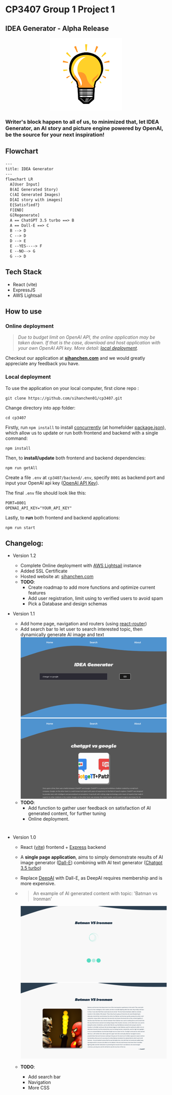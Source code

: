 # CP3407 Group 1 Project 1
## IDEA Generator - Alpha Release

<p align="center">
  <img src="./image/idea.png">
</p>

### Writer's block happen to all of us, to minimized that, let IDEA Generator, an AI story and picture engine powered by OpenAI, be the source for your next inspiration!

## Flowchart
```mermaid
---
title: IDEA Generator
---
flowchart LR
  A[User Input]
  B(AI Generated Story)
  C(AI Generated Images)
  D[AI story with images]
  E{Satisfied?}
  F[END]
  G[Regenerate]
  A == ChatGPT 3.5 turbo ==> B
  A == Dall-E ==> C
  B --> D
  C --> D
  D --> E
  E --YES----> F
  E --NO--> G
  G --> D
```
## Tech Stack
* React (vite)
* ExpressJS
* AWS Lightsail 

## How to use
### Online deployment
> *Due to budget limit on OpenAI API, the online application may be taken down. If that is the case, download and host application with your own OpenAI API key. More detail: [local deployment](#local-deployment).*

Checkout our application at **[sihanchen.com](https://sihanchen.com)** and we would greatly appreciate any feedback you have.

### Local deployment

To use the application on your local computer, first clone repo :
```
git clone https://github.com/sihanchen01/cp3407.git
```
Change directory into app folder:
```
cd cp3407
```
Firstly, run `npm install` to install [concurrently](https://www.npmjs.com/package/concurrently) (at homefolder [package.json](./package.json)), which allow us to update or run both frontend and backend with a single command:
```
npm install
```
Then, to **install/update** both frontend and backend dependencies:
```
npm run getAll
```
Create a file `.env` at `cp3407/backend/.env`, specify `8001` as backend port and input your OpenAI api key ([OpenAI API Key](https://platform.openai.com/account/api-keys)). 

The final `.env` file should look like this:
```
PORT=8001
OPENAI_API_KEY="YOUR_API_KEY"
```

Lastly, to **run** both frontend and backend applications:
```
npm run start
```
## Changelog:
* Version 1.2
    * Complete Online deployment with [AWS Lightsail](https://aws.amazon.com/lightsail/) instance
    * Added SSL Certificate
    * Hosted website at: [sihanchen.com](https://sihanchen.com)
    * __TODO__:
      * Create roadmap to add more functions and optimize current features
      * Add user registration, limit using to verified users to avoid spam 
      * Pick a Database and design schemas

* Version 1.1
    * Add home page, navigation and routers (using [react-router](https://reactrouter.com/en/main))
    * Add search bar to let user to search interested topic, then dynamically generate AI image and text 
    ![search bar](./image/search_bar.png)
    ![dynamic content](./image/user_generated_content.png)
    * __TODO__: 
        * Add function to gather user feedback on satisfaction of AI generated content, for further tuning
        * Online deployment.
    #

* Version 1.0
    * React ([vite](https://vitejs.dev/)) frontend + [Express](https://expressjs.com/) backend
    * A **single page application**, aims to simply demonstrate results of AI image generator ([Dall-E](https://platform.openai.com/docs/api-reference/images/create)) combining with AI text generator ([Chatgpt 3.5 turbo](https://platform.openai.com/docs/api-reference/chat/create))
    * Replace [DeepAI](https://deepai.org/machine-learning-model/text2img) with Dall-E, as DeepAI requires membership and is more expensive.
    * > An example of AI generated content with topic: 'Batman vs Ironman'

      ![loading](./image/loading.png)
      ![content](./image/story_with_image.png)
    * __TODO__: 
      * Add search bar
      * Navigation
      * More CSS


